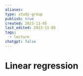 ```yaml
---
aliases: 
type: study-group
publish: true
created: 2023-11-05
last_edited: 2023-11-05
tags:
  - lecture
chatgpt: false
---
```

# Linear regression

